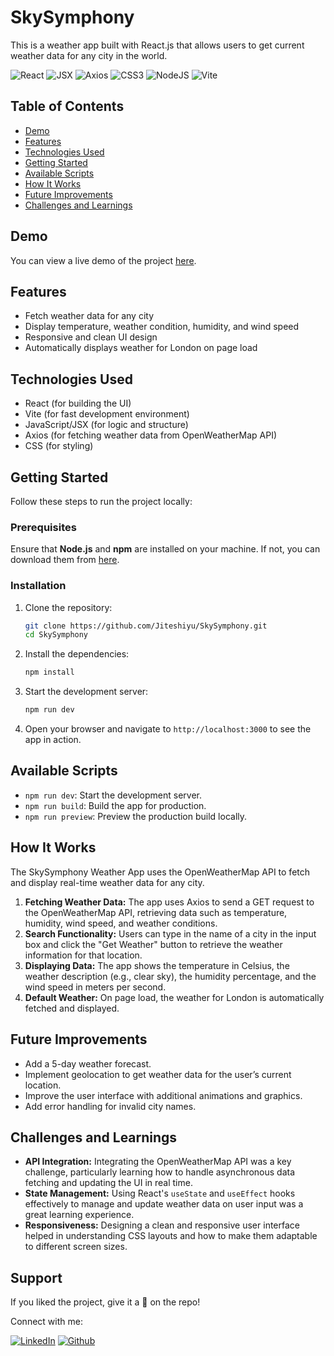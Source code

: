 # SkySymphony

This is a weather app built with React.js that allows users to get current weather data for any city in the world.

![React](https://img.shields.io/badge/React-007ACC?style=for-the-badge&logo=react&logoColor=white)
![JSX](https://img.shields.io/badge/JSX-React%20Component-informational?style=for-the-badge&logo=react)
![Axios](https://img.shields.io/badge/Axios-5A29E4?style=for-the-badge&logo=axios&logoColor=white)
![CSS3](https://img.shields.io/badge/css3-%231572B6.svg?style=for-the-badge&logo=css3&logoColor=white)
![NodeJS](https://img.shields.io/badge/node.js-6DA55F?style=for-the-badge&logo=node.js&logoColor=white)
![Vite](https://img.shields.io/badge/vite-%23646CFF.svg?style=for-the-badge&logo=vite&logoColor=white)

## Table of Contents

- [Demo](#demo)
- [Features](#features)
- [Technologies Used](#technologies-used)
- [Getting Started](#getting-started)
- [Available Scripts](#available-scripts)
- [How It Works](#how-it-works)
- [Future Improvements](#future-improvements)
- [Challenges and Learnings](#challenges-and-learnings)

## Demo

You can view a live demo of the project [here](https://skysymphony.netlify.app/).

## Features

- Fetch weather data for any city
- Display temperature, weather condition, humidity, and wind speed
- Responsive and clean UI design
- Automatically displays weather for London on page load

## Technologies Used

- React (for building the UI)
- Vite (for fast development environment)
- JavaScript/JSX (for logic and structure)
- Axios (for fetching weather data from OpenWeatherMap API)
- CSS (for styling)

## Getting Started

Follow these steps to run the project locally:

### Prerequisites

Ensure that **Node.js** and **npm** are installed on your machine. If not, you can download them from [here](https://nodejs.org/).

### Installation

1. Clone the repository:

   ```bash
   git clone https://github.com/Jiteshiyu/SkySymphony.git
   cd SkySymphony
   ```

2. Install the dependencies:

   ```bash
   npm install
   ```

3. Start the development server:

   ```bash
   npm run dev
   ```

4. Open your browser and navigate to `http://localhost:3000` to see the app in action.

## Available Scripts

- `npm run dev`: Start the development server.
- `npm run build`: Build the app for production.
- `npm run preview`: Preview the production build locally.

## How It Works

The SkySymphony Weather App uses the OpenWeatherMap API to fetch and display real-time weather data for any city.

1. **Fetching Weather Data:** The app uses Axios to send a GET request to the OpenWeatherMap API, retrieving data such as temperature, humidity, wind speed, and weather conditions.
2. **Search Functionality:** Users can type in the name of a city in the input box and click the "Get Weather" button to retrieve the weather information for that location.
3. **Displaying Data:** The app shows the temperature in Celsius, the weather description (e.g., clear sky), the humidity percentage, and the wind speed in meters per second.
4. **Default Weather:** On page load, the weather for London is automatically fetched and displayed.

## Future Improvements

- Add a 5-day weather forecast.
- Implement geolocation to get weather data for the user’s current location.
- Improve the user interface with additional animations and graphics.
- Add error handling for invalid city names.

## Challenges and Learnings

- **API Integration:** Integrating the OpenWeatherMap API was a key challenge, particularly learning how to handle asynchronous data fetching and updating the UI in real time.
- **State Management:** Using React's `useState` and `useEffect` hooks effectively to manage and update weather data on user input was a great learning experience.
- **Responsiveness:** Designing a clean and responsive user interface helped in understanding CSS layouts and how to make them adaptable to different screen sizes.

## Support
If you liked the project, give it a 🌟 on the repo!

Connect with me:

[![LinkedIn](https://img.shields.io/static/v1.svg?label=connect&message=@JiteshKumar&color=success&logo=linkedin&style=for-the-badge&logoColor=white&colorA=blue)](https://www.linkedin.com/in/jitesh-kumar-93742a322/)
[![Github](https://img.shields.io/static/v1.svg?label=follow&message=@Jiteshiyu&color=grey&logo=github&style=for-the-badge&logoColor=white&colorA=black)](https://www.github.com/Jiteshiyu/)

